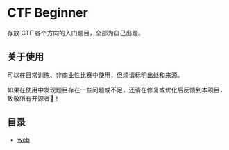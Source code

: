 # CTF Beginner

存放 CTF 各个方向的入门题目，全部为自己出题。

## 关于使用

可以在日常训练、非商业性比赛中使用，但烦请标明出处和来源。

如果在使用中发现题目存在一些问题或不足，还请在修复或优化后反馈到本项目，致敬所有开源者🫡！

## 目录

- [web](web)
